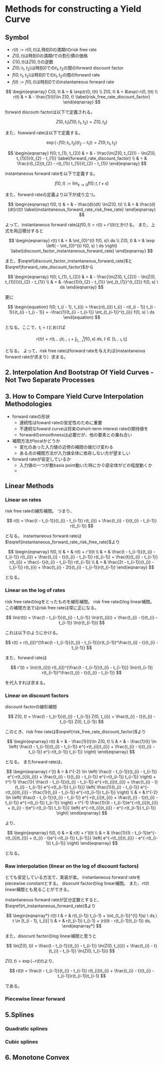 # Methods for constructing a Yield Curve

## Symbol
* $r(t) := r(0, t)$は,時刻0の満期$t$のrisk free rate
* $Z(0, t)$は時刻0の満期$t$での割引債の価格
* $C(0, t)$は$Z(0, t)$の逆数
* $Z(0; t_{1}, t_{2})$は時刻0での$t_{1}, t_{2}$の間のforward discount factor
* $f(0; t_{1}, t_{2})$は時刻0での$t_{1}, t_{2}$の間のforward rate
* $f(t) := f(0, t)$は時刻0でのinstantaneous forward rate

$$
\begin{eqnarray}
    C(0, t) 
        & = & \exp(r(0, t)t) \\
    Z(0, t) 
        & = &\exp(-r(0, t)t) \\
    r(t) & = & - \frac{1}{t}\ln Z(0, t)
    \label{risk_free_rate_discount_factor}
\end{eqnarray}
$$

forward discoutn factorは以下で定義される。

$$
    Z(0, t_{1}) Z(0; t_{1}, t_{2}) = Z(0, t_{2})
$$

また、fowward rateは以下で定義する。

$$
    \exp(-f(0; t_{1}, t_{2})(t_{2} - t_{1})) = Z(0; t_{1}, t_{2})
$$

$$
\begin{eqnarray}
    f(0; t_{1}, t_{2}) 
        & = & - \frac{\ln(Z(0, t_{2})) - \ln(Z(0, t_{1}))}{t_{2} - t_{1}} 
            \label{forward_rate_discount_factor} \\
        & = & \frac{r(t_{2})t_{2} - r(t_{1}) t_{1}}{t_{2} - t_{1}}
\end{eqnarray}
$$

instantaneous forward rateを以下で定義する。

$$
    f(0, t) := \lim_{\epsilon \rightarrow 0}f(0; t, t+\epsilon) 
$$

また、forward rateの定義より以下が成り立つ。

$$
\begin{eqnarray}
    f(0, t) 
        & = & - \frac{d}{dt} \ln(Z(0, t)) \\
        & = & \frac{d}{dt}r(t)t
        \label{instantaneous_forward_rate_risk_free_rate}
\end{eqnarray}
$$

よって、instantaneous forward rateは$f(0, t) = r(t) + r'(t)t$とかける。
また、上式を両辺積分すると

$$
\begin{eqnarray}
    r(t) t
        & = & \int_{0}^{t} f(0, s)\ ds \\
    Z(0, t)
        & = & \exp \left( - \int_{0}^{t} f(0, s) \ ds \right)
    \label{discount_factor_instantaneous_forward_rate}
\end{eqnarray}
$$

また、$\eqref{discount_factor_instantaneous_forward_rate}$と$\eqref{forward_rate_discount_factor}$から

$$
\begin{eqnarray}
    f(0; t_{1}, t_{2}) 
        & = & - \frac{\ln(Z(0, t_{2})) - \ln(Z(0, t_{1}))}{t_{2} - t_{1}} \\
        & = & -\frac{1}{t_{2} - t_{1}} \int_{t_{1}}^{t_{2}} f(0, s) \ ds
\end{eqnarray}
$$

更に

$$
\begin{equation}
    f(0; t_{i - 1}, t_{i}) 
        = \frac{r(t_{i}) t_{i} - r(t_{i - 1}) t_{i - 1}}{t_{i} - t_{i - 1}} 
        = -\frac{1}{t_{i} - t_{i-1}} \int_{t_{i-1}}^{t_{i}} f(0, s) \ ds
\end{equation}
$$

となる。ここで、$t_{i} = t$とおけば

$$
\begin{equation}
    r(t) t = r(t_{i-1}) t_{i-1} + \int_{t_{i-1}}^{t} f(0, s) \ ds,\ t \in [t_{i - 1}, t_{i}]
    \label{rt_instantaneous_forward_rate}
\end{equation}
$$

となる。
よって、risk free rateはforward rateを与えれば(instantaneous forward rateが求まり）求まる。

## 2. Interpolation And Bootstrap Of Yield Curves - Not Two Separate Processes

## 3. How to Compare Yield Curve Interpolation Methodologies

* forward rateの形状
    * 連続性はfoward rateの安定性のために重要
    * 不連続なfoward curveは将来のshort-term interest rateの期待値を
    * forwardのsmoothnessは必要だが、他の要素との兼ね合い
* 補間方法がlocalかどうか
    * 変化のあった入力値の近傍の補間の値だけ変わる
    * ある点の補間方法が入力値全体に依存しない方が望ましい
* forward rateが安定しているか
    * 入力値の一つが数basis point動いた時にか０部全体がどの程度動くか
    * 

## Linear Methods

### Linear on rates
risk free rateの線形補間。
つまり、

$$
    r(t) = \frac{t -  t_{i-1}}{t_{i} - t_{i-1}} r(t_{i}) + \frac{t_{i} - t}{t_{i} - t_{i-1}} r(t_{i-1})
$$

となる。
instantaneous forward rateは$\eqref{instantaneous_forward_rate_risk_free_rate}$より

$$
\begin{eqnarray}
    f(0, t) 
        & = & r(t) + r'(t)t \\
        & = & \frac{t -  t_{i-1}}{t_{i} - t_{i-1}} r(t_{i}) + \frac{t_{i} - t}{t_{i} - t_{i-1}} r(t_{i-1}) 
            + \frac{t}{t_{i} - t_{i-1}} r(t_{i}) + \frac{- t}{t_{i} - t_{i-1}} r(t_{i-1})  \\
        & = & \frac{2t - t_{i-1}}{t_{i} - t_{i-1}} r(t_{i}) + \frac{t_{i} - 2t}{t_{i} - t_{i-1}}r(t_{i-1})
\end{eqnarray}
$$

となる。

### Linear on the log of rates
risk free rateのlogをとったものを線形補間。
risk free rateのlog linear補間。
この補間方法ではrisk free rateは常に正になる。

$$
    \ln(r(t)) = \frac{t -  t_{i-1}}{t_{i} - t_{i-1}} \ln(r(t_{i})) + \frac{t_{i} - t}{t_{i} - t_{i-1}} \ln(r(t_{i-1}))
$$

これは以下のようにかける。

$$
    r(t) = r(t_{i})^{\frac{t -  t_{i-1}}{t_{i} - t_{i-1}}}r(t_{i-1})^\frac{t_{i} - t}{t_{i} - t_{i-1}}
$$

また、forward rateは

$$
    r'(t) = \ln(r(t_{i})) r(t_{i})^{\frac{t -  t_{i-1}}{t_{i} - t_{i-1}}} \ln(r(t_{i-1}) r(t_{i-1})^\frac{t_{i} - t}{t_{i} - t_{i-1}} 
$$

を代入すれば求まる。

### Linear on discount factors
discount factorの線形補間

$$
    Z(0, t) = \frac{t -  t_{i-1}}{t_{i} - t_{i-1}} Z(0, t_{i}) + \frac{t_{i} - t}{t_{i} - t_{i-1}} Z(0, t_{i-1})
$$

このとき、risk free rateは$\eqref{risk_free_rate_discount_factor}$より

$$
\begin{eqnarray}
    r(t) 
        & = & - \frac{1}{t}\ln Z(0, t) \\
        & = & - \frac{1}{t} \ln 
            \left( 
               \frac{t -  t_{i-1}}{t_{i} - t_{i-1}} e^{-r(t_{i})t_{i}} 
                   + \frac{t_{i} - t}{t_{i} - t_{i-1}} e^{-r(t_{i-1}) t_{i-1}}
            \right) 
\end{eqnarray}
$$

となる。
またforward rateは、

$$
\begin{eqnarray}
    r'(t) 
        & = & t^{-2} \ln 
            \left( 
               \frac{t -  t_{i-1}}{t_{i} - t_{i-1}} e^{-r(t_{i})t_{i}} 
                   + \frac{t_{i} - t}{t_{i} - t_{i-1}} e^{-r(t_{i-1}) t_{i-1}}
            \right) 
            +
            t^{-1} \frac{1}{ \frac{t -  t_{i-1}}{t_{i} - t_{i-1}} e^{-r(t_{i})t_{i}} + \frac{t_{i} - t}{t_{i} - t_{i-1}} e^{-r(t_{i-1}) t_{i-1}}}
            \left(
                \frac{1}{t_{i} - t_{i-1}} e^{-r(t_{i})t_{i}} 
                    - \frac{1}{t_{i} - t_{i-1}} e^{-r(t_{i-1}) t_{i-1}}
            \right) \\
        & = &
            t^{-2} \ln 
            \left( 
               \frac{t -  t_{i-1}}{t_{i} - t_{i-1}} e^{-r(t_{i})t_{i}} 
                   + \frac{t_{i} - t}{t_{i} - t_{i-1}} e^{-r(t_{i-1}) t_{i-1}}
            \right) 
            +
            t^{-1} \frac{1}{(t -  t_{i-1})e^{-r(t_{i})t_{i}} 
                + (t_{i} - t)e^{-r(t_{i-1}) t_{i-1}}}
            \left(
                e^{-r(t_{i})t_{i}} - e^{-r(t_{i-1}) t_{i-1}}
            \right) 
\end{eqnarray}
$$

より、

$$
\begin{eqnarray}
    f(0, t) 
        & = & r(t) + r'(t)t \\ 
        & = &
            \frac{1}{(t -  t_{i-1})e^{-r(t_{i})t_{i}} 
                + (t_{i} - t)e^{-r(t_{i-1}) t_{i-1}}}
            \left(
                e^{-r(t_{i})t_{i}} - e^{-r(t_{i-1}) t_{i-1}}
            \right) 
\end{eqnarray}
$$

となる。

### Raw interpolation (linear on the log of discount factors)
とても安定している方法で、実装が楽。
instantaneous forward rateをpiecewise constantとする。
disocunt factorのlog linear補間。
また、$rt$のlinear補間とも見ることができる。

instantaneous forward rateが区分定数とすると、$\eqref{rt_instantaneous_forward_rate}$より

$$
\begin{eqnarray*}
    r(t) t 
        & = & r(t_{i-1}) t_{i-1} + \int_{t_{i-1}}^{t} f(s) \ ds,\ t \in [t_{i - 1}, t_{i}] \\
        & = & r(t_{i-1}) t_{i-1} + (r(t)t - r(t_{i-1})t_{i-1}) ds,
\end{eqnarray*}
$$

また、disocunt factorのlog linear補間と思うと

$$
    \ln(Z(0, t)) = \frac{t -  t_{i-1}}{t_{i} - t_{i-1}} \ln(Z(0, t_{i})) + \frac{t_{i} - t}{t_{i} - t_{i-1}} \ln(Z(0, t_{i-1}))
$$

$Z(0, t) = \exp(-r(t)t)$より、

$$
    r(t)t = \frac{t -  t_{i-1}}{t_{i} - t_{i-1}} r(t_{i})t_{i} + \frac{t_{i} - t}{t_{i} - t_{i-1}}r(t_{i-1})t_{i-1}
$$

である。

### Piecewise linear forward

## 5.Splines

### Quadratic splines

### Cubic splines

## 6. Monotone Convex
